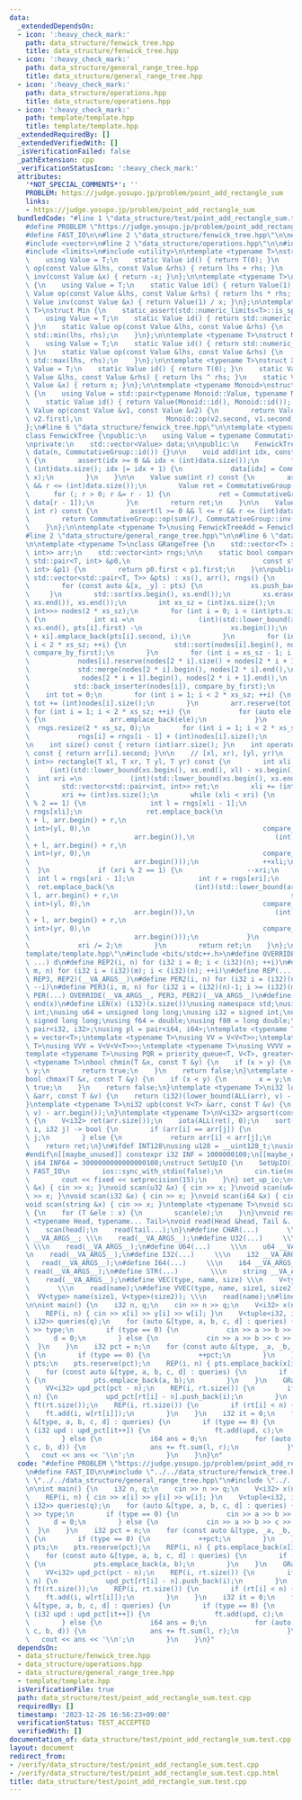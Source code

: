 ```yaml
---
data:
  _extendedDependsOn:
  - icon: ':heavy_check_mark:'
    path: data_structure/fenwick_tree.hpp
    title: data_structure/fenwick_tree.hpp
  - icon: ':heavy_check_mark:'
    path: data_structure/general_range_tree.hpp
    title: data_structure/general_range_tree.hpp
  - icon: ':heavy_check_mark:'
    path: data_structure/operations.hpp
    title: data_structure/operations.hpp
  - icon: ':heavy_check_mark:'
    path: template/template.hpp
    title: template/template.hpp
  _extendedRequiredBy: []
  _extendedVerifiedWith: []
  _isVerificationFailed: false
  _pathExtension: cpp
  _verificationStatusIcon: ':heavy_check_mark:'
  attributes:
    '*NOT_SPECIAL_COMMENTS*': ''
    PROBLEM: https://judge.yosupo.jp/problem/point_add_rectangle_sum
    links:
    - https://judge.yosupo.jp/problem/point_add_rectangle_sum
  bundledCode: "#line 1 \"data_structure/test/point_add_rectangle_sum.test.cpp\"\n\
    #define PROBLEM \"https://judge.yosupo.jp/problem/point_add_rectangle_sum\"\n\
    #define FAST_IO\n\n#line 2 \"data_structure/fenwick_tree.hpp\"\n\n#include <cassert>\n\
    #include <vector>\n#line 2 \"data_structure/operations.hpp\"\n\n#include <algorithm>\n\
    #include <limits>\n#include <utility>\n\ntemplate <typename T>\nstruct Add {\n\
    \    using Value = T;\n    static Value id() { return T(0); }\n    static Value\
    \ op(const Value &lhs, const Value &rhs) { return lhs + rhs; }\n    static Value\
    \ inv(const Value &x) { return -x; }\n};\n\ntemplate <typename T>\nstruct Mul\
    \ {\n    using Value = T;\n    static Value id() { return Value(1); }\n    static\
    \ Value op(const Value &lhs, const Value &rhs) { return lhs * rhs; }\n    static\
    \ Value inv(const Value &x) { return Value(1) / x; }\n};\n\ntemplate <typename\
    \ T>\nstruct Min {\n    static_assert(std::numeric_limits<T>::is_specialized);\n\
    \    using Value = T;\n    static Value id() { return std::numeric_limits<T>::max();\
    \ }\n    static Value op(const Value &lhs, const Value &rhs) {\n        return\
    \ std::min(lhs, rhs);\n    }\n};\n\ntemplate <typename T>\nstruct Max {\n    static_assert(std::numeric_limits<T>::is_specialized);\n\
    \    using Value = T;\n    static Value id() { return std::numeric_limits<Value>::min();\
    \ }\n    static Value op(const Value &lhs, const Value &rhs) {\n        return\
    \ std::max(lhs, rhs);\n    }\n};\n\ntemplate <typename T>\nstruct Xor {\n    using\
    \ Value = T;\n    static Value id() { return T(0); }\n    static Value op(const\
    \ Value &lhs, const Value &rhs) { return lhs ^ rhs; }\n    static Value inv(const\
    \ Value &x) { return x; }\n};\n\ntemplate <typename Monoid>\nstruct Reversible\
    \ {\n    using Value = std::pair<typename Monoid::Value, typename Monoid::Value>;\n\
    \    static Value id() { return Value(Monoid::id(), Monoid::id()); }\n    static\
    \ Value op(const Value &v1, const Value &v2) {\n        return Value(Monoid::op(v1.first,\
    \ v2.first),\n                     Monoid::op(v2.second, v1.second));\n    }\n\
    };\n#line 6 \"data_structure/fenwick_tree.hpp\"\n\ntemplate <typename CommutativeGroup>\n\
    class FenwickTree {\npublic:\n    using Value = typename CommutativeGroup::Value;\n\
    \nprivate:\n    std::vector<Value> data;\n\npublic:\n    FenwickTree(int n) :\
    \ data(n, CommutativeGroup::id()) {}\n\n    void add(int idx, const Value &x)\
    \ {\n        assert(idx >= 0 && idx < (int)data.size());\n        for (; idx <\
    \ (int)data.size(); idx |= idx + 1) {\n            data[idx] = CommutativeGroup::op(data[idx],\
    \ x);\n        }\n    }\n\n    Value sum(int r) const {\n        assert(r >= 0\
    \ && r <= (int)data.size());\n        Value ret = CommutativeGroup::id();\n  \
    \      for (; r > 0; r &= r - 1) {\n            ret = CommutativeGroup::op(ret,\
    \ data[r - 1]);\n        }\n        return ret;\n    }\n\n    Value sum(int l,\
    \ int r) const {\n        assert(l >= 0 && l <= r && r <= (int)data.size());\n\
    \        return CommutativeGroup::op(sum(r), CommutativeGroup::inv(sum(l)));\n\
    \    }\n};\n\ntemplate <typename T>\nusing FenwickTreeAdd = FenwickTree<Add<T>>;\n\
    #line 2 \"data_structure/general_range_tree.hpp\"\n\n#line 6 \"data_structure/general_range_tree.hpp\"\
    \n\ntemplate <typename T>\nclass GRangeTree {\n    std::vector<T> xs;\n    std::vector<std::pair<T,\
    \ int>> arr;\n    std::vector<int> rngs;\n\n    static bool compare_by_first(const\
    \ std::pair<T, int> &p0,\n                                 const std::pair<T,\
    \ int> &p1) {\n        return p0.first < p1.first;\n    }\n\npublic:\n    GRangeTree(const\
    \ std::vector<std::pair<T, T>> &pts) : xs(), arr(), rngs() {\n        xs.reserve(pts.size());\n\
    \        for (const auto &[x, _y] : pts) {\n            xs.push_back(x);\n   \
    \     }\n        std::sort(xs.begin(), xs.end());\n        xs.erase(std::unique(xs.begin(),\
    \ xs.end()), xs.end());\n        int xs_sz = (int)xs.size();\n        std::vector<std::vector<std::pair<T,\
    \ int>>> nodes(2 * xs_sz);\n        for (int i = 0; i < (int)pts.size(); ++i)\
    \ {\n            int xi =\n                (int)(std::lower_bound(xs.begin(),\
    \ xs.end(), pts[i].first) -\n                      xs.begin());\n            nodes[xs_sz\
    \ + xi].emplace_back(pts[i].second, i);\n        }\n        for (int i = xs_sz;\
    \ i < 2 * xs_sz; ++i) {\n            std::sort(nodes[i].begin(), nodes[i].end(),\
    \ compare_by_first);\n        }\n        for (int i = xs_sz - 1; i > 0; --i) {\n\
    \            nodes[i].reserve(nodes[2 * i].size() + nodes[2 * i + 1].size());\n\
    \            std::merge(nodes[2 * i].begin(), nodes[2 * i].end(),\n          \
    \             nodes[2 * i + 1].begin(), nodes[2 * i + 1].end(),\n            \
    \           std::back_inserter(nodes[i]), compare_by_first);\n        }\n    \
    \    int tot = 0;\n        for (int i = 1; i < 2 * xs_sz; ++i) {\n           \
    \ tot += (int)nodes[i].size();\n        }\n        arr.reserve(tot);\n       \
    \ for (int i = 1; i < 2 * xs_sz; ++i) {\n            for (auto ele : nodes[i])\
    \ {\n                arr.emplace_back(ele);\n            }\n        }\n      \
    \  rngs.resize(2 * xs_sz, 0);\n        for (int i = 1; i < 2 * xs_sz; ++i) {\n\
    \            rngs[i] = rngs[i - 1] + (int)nodes[i].size();\n        }\n    }\n\
    \n    int size() const { return (int)arr.size(); }\n    int operator[](int i)\
    \ const { return arr[i].second; }\n\n    // [xl, xr), [yl, yr)\n    std::vector<std::pair<int,\
    \ int>> rectangle(T xl, T xr, T yl, T yr) const {\n        int xli =\n       \
    \     (int)(std::lower_bound(xs.begin(), xs.end(), xl) - xs.begin());\n      \
    \  int xri =\n            (int)(std::lower_bound(xs.begin(), xs.end(), xr) - xs.begin());\n\
    \        std::vector<std::pair<int, int>> ret;\n        xli += (int)xs.size();\n\
    \        xri += (int)xs.size();\n        while (xli < xri) {\n            if (xli\
    \ % 2 == 1) {\n                int l = rngs[xli - 1];\n                int r =\
    \ rngs[xli];\n                ret.emplace_back(\n                    (int)(std::lower_bound(arr.begin()\
    \ + l, arr.begin() + r,\n                                           std::pair<T,\
    \ int>(yl, 0),\n                                           compare_by_first) -\n\
    \                          arr.begin()),\n                    (int)(std::lower_bound(arr.begin()\
    \ + l, arr.begin() + r,\n                                           std::pair<T,\
    \ int>(yr, 0),\n                                           compare_by_first) -\n\
    \                          arr.begin()));\n                ++xli;\n          \
    \  }\n            if (xri % 2 == 1) {\n                --xri;\n              \
    \  int l = rngs[xri - 1];\n                int r = rngs[xri];\n              \
    \  ret.emplace_back(\n                    (int)(std::lower_bound(arr.begin() +\
    \ l, arr.begin() + r,\n                                           std::pair<T,\
    \ int>(yl, 0),\n                                           compare_by_first) -\n\
    \                          arr.begin()),\n                    (int)(std::lower_bound(arr.begin()\
    \ + l, arr.begin() + r,\n                                           std::pair<T,\
    \ int>(yr, 0),\n                                           compare_by_first) -\n\
    \                          arr.begin()));\n            }\n            xli /= 2;\n\
    \            xri /= 2;\n        }\n        return ret;\n    }\n};\n#line 1 \"\
    template/template.hpp\"\n#include <bits/stdc++.h>\n#define OVERRIDE(a, b, c, d,\
    \ ...) d\n#define REP2(i, n) for (i32 i = 0; i < (i32)(n); ++i)\n#define REP3(i,\
    \ m, n) for (i32 i = (i32)(m); i < (i32)(n); ++i)\n#define REP(...) OVERRIDE(__VA_ARGS__,\
    \ REP3, REP2)(__VA_ARGS__)\n#define PER2(i, n) for (i32 i = (i32)(n)-1; i >= 0;\
    \ --i)\n#define PER3(i, m, n) for (i32 i = (i32)(n)-1; i >= (i32)(m); --i)\n#define\
    \ PER(...) OVERRIDE(__VA_ARGS__, PER3, PER2)(__VA_ARGS__)\n#define ALL(x) begin(x),\
    \ end(x)\n#define LEN(x) (i32)(x.size())\nusing namespace std;\nusing u32 = unsigned\
    \ int;\nusing u64 = unsigned long long;\nusing i32 = signed int;\nusing i64 =\
    \ signed long long;\nusing f64 = double;\nusing f80 = long double;\nusing pi =\
    \ pair<i32, i32>;\nusing pl = pair<i64, i64>;\ntemplate <typename T>\nusing V\
    \ = vector<T>;\ntemplate <typename T>\nusing VV = V<V<T>>;\ntemplate <typename\
    \ T>\nusing VVV = V<V<V<T>>>;\ntemplate <typename T>\nusing VVVV = V<V<V<V<T>>>>;\n\
    template <typename T>\nusing PQR = priority_queue<T, V<T>, greater<T>>;\ntemplate\
    \ <typename T>\nbool chmin(T &x, const T &y) {\n    if (x > y) {\n        x =\
    \ y;\n        return true;\n    }\n    return false;\n}\ntemplate <typename T>\n\
    bool chmax(T &x, const T &y) {\n    if (x < y) {\n        x = y;\n        return\
    \ true;\n    }\n    return false;\n}\ntemplate <typename T>\ni32 lob(const V<T>\
    \ &arr, const T &v) {\n    return (i32)(lower_bound(ALL(arr), v) - arr.begin());\n\
    }\ntemplate <typename T>\ni32 upb(const V<T> &arr, const T &v) {\n    return (i32)(upper_bound(ALL(arr),\
    \ v) - arr.begin());\n}\ntemplate <typename T>\nV<i32> argsort(const V<T> &arr)\
    \ {\n    V<i32> ret(arr.size());\n    iota(ALL(ret), 0);\n    sort(ALL(ret), [&](i32\
    \ i, i32 j) -> bool {\n        if (arr[i] == arr[j]) {\n            return i <\
    \ j;\n        } else {\n            return arr[i] < arr[j];\n        }\n    });\n\
    \    return ret;\n}\n#ifdef INT128\nusing u128 = __uint128_t;\nusing i128 = __int128_t;\n\
    #endif\n[[maybe_unused]] constexpr i32 INF = 1000000100;\n[[maybe_unused]] constexpr\
    \ i64 INF64 = 3000000000000000100;\nstruct SetUpIO {\n    SetUpIO() {\n#ifdef\
    \ FAST_IO\n        ios::sync_with_stdio(false);\n        cin.tie(nullptr);\n#endif\n\
    \        cout << fixed << setprecision(15);\n    }\n} set_up_io;\nvoid scan(char\
    \ &x) { cin >> x; }\nvoid scan(u32 &x) { cin >> x; }\nvoid scan(u64 &x) { cin\
    \ >> x; }\nvoid scan(i32 &x) { cin >> x; }\nvoid scan(i64 &x) { cin >> x; }\n\
    void scan(string &x) { cin >> x; }\ntemplate <typename T>\nvoid scan(V<T> &x)\
    \ {\n    for (T &ele : x) {\n        scan(ele);\n    }\n}\nvoid read() {}\ntemplate\
    \ <typename Head, typename... Tail>\nvoid read(Head &head, Tail &...tail) {\n\
    \    scan(head);\n    read(tail...);\n}\n#define CHAR(...)       \\\n    string\
    \ __VA_ARGS__; \\\n    read(__VA_ARGS__);\n#define U32(...)     \\\n    u32 __VA_ARGS__;\
    \ \\\n    read(__VA_ARGS__);\n#define U64(...)     \\\n    u64 __VA_ARGS__; \\\
    \n    read(__VA_ARGS__);\n#define I32(...)     \\\n    i32 __VA_ARGS__; \\\n \
    \   read(__VA_ARGS__);\n#define I64(...)     \\\n    i64 __VA_ARGS__; \\\n   \
    \ read(__VA_ARGS__);\n#define STR(...)        \\\n    string __VA_ARGS__; \\\n\
    \    read(__VA_ARGS__);\n#define VEC(type, name, size) \\\n    V<type> name(size);\
    \       \\\n    read(name);\n#define VVEC(type, name, size1, size2)    \\\n  \
    \  VV<type> name(size1, V<type>(size2)); \\\n    read(name);\n#line 7 \"data_structure/test/point_add_rectangle_sum.test.cpp\"\
    \n\nint main() {\n    i32 n, q;\n    cin >> n >> q;\n    V<i32> x(n), y(n), w(n);\n\
    \    REP(i, n) { cin >> x[i] >> y[i] >> w[i]; }\n    V<tuple<i32, i32, i32, i32,\
    \ i32>> queries(q);\n    for (auto &[type, a, b, c, d] : queries) {\n        cin\
    \ >> type;\n        if (type == 0) {\n            cin >> a >> b >> c;\n      \
    \      d = 0;\n        } else {\n            cin >> a >> b >> c >> d;\n      \
    \  }\n    }\n    i32 pct = n;\n    for (const auto &[type, _a, _b, _c, _d] : queries)\
    \ {\n        if (type == 0) {\n            ++pct;\n        }\n    }\n    V<pi>\
    \ pts;\n    pts.reserve(pct);\n    REP(i, n) { pts.emplace_back(x[i], y[i]); }\n\
    \    for (const auto &[type, a, b, c, d] : queries) {\n        if (type == 0)\
    \ {\n            pts.emplace_back(a, b);\n        }\n    }\n    GRangeTree rt(pts);\n\
    \    VV<i32> upd_pct(pct - n);\n    REP(i, rt.size()) {\n        if (rt[i] >=\
    \ n) {\n            upd_pct[rt[i] - n].push_back(i);\n        }\n    }\n    FenwickTree<Add<i64>>\
    \ ft(rt.size());\n    REP(i, rt.size()) {\n        if (rt[i] < n) {\n        \
    \    ft.add(i, w[rt[i]]);\n        }\n    }\n    i32 it = 0;\n    for (const auto\
    \ &[type, a, b, c, d] : queries) {\n        if (type == 0) {\n            for\
    \ (i32 upd : upd_pct[it++]) {\n                ft.add(upd, c);\n            }\n\
    \        } else {\n            i64 ans = 0;\n            for (auto [l, r] : rt.rectangle(a,\
    \ c, b, d)) {\n                ans += ft.sum(l, r);\n            }\n         \
    \   cout << ans << '\\n';\n        }\n    }\n}\n"
  code: "#define PROBLEM \"https://judge.yosupo.jp/problem/point_add_rectangle_sum\"\
    \n#define FAST_IO\n\n#include \"../../data_structure/fenwick_tree.hpp\"\n#include\
    \ \"../../data_structure/general_range_tree.hpp\"\n#include \"../../template/template.hpp\"\
    \n\nint main() {\n    i32 n, q;\n    cin >> n >> q;\n    V<i32> x(n), y(n), w(n);\n\
    \    REP(i, n) { cin >> x[i] >> y[i] >> w[i]; }\n    V<tuple<i32, i32, i32, i32,\
    \ i32>> queries(q);\n    for (auto &[type, a, b, c, d] : queries) {\n        cin\
    \ >> type;\n        if (type == 0) {\n            cin >> a >> b >> c;\n      \
    \      d = 0;\n        } else {\n            cin >> a >> b >> c >> d;\n      \
    \  }\n    }\n    i32 pct = n;\n    for (const auto &[type, _a, _b, _c, _d] : queries)\
    \ {\n        if (type == 0) {\n            ++pct;\n        }\n    }\n    V<pi>\
    \ pts;\n    pts.reserve(pct);\n    REP(i, n) { pts.emplace_back(x[i], y[i]); }\n\
    \    for (const auto &[type, a, b, c, d] : queries) {\n        if (type == 0)\
    \ {\n            pts.emplace_back(a, b);\n        }\n    }\n    GRangeTree rt(pts);\n\
    \    VV<i32> upd_pct(pct - n);\n    REP(i, rt.size()) {\n        if (rt[i] >=\
    \ n) {\n            upd_pct[rt[i] - n].push_back(i);\n        }\n    }\n    FenwickTree<Add<i64>>\
    \ ft(rt.size());\n    REP(i, rt.size()) {\n        if (rt[i] < n) {\n        \
    \    ft.add(i, w[rt[i]]);\n        }\n    }\n    i32 it = 0;\n    for (const auto\
    \ &[type, a, b, c, d] : queries) {\n        if (type == 0) {\n            for\
    \ (i32 upd : upd_pct[it++]) {\n                ft.add(upd, c);\n            }\n\
    \        } else {\n            i64 ans = 0;\n            for (auto [l, r] : rt.rectangle(a,\
    \ c, b, d)) {\n                ans += ft.sum(l, r);\n            }\n         \
    \   cout << ans << '\\n';\n        }\n    }\n}"
  dependsOn:
  - data_structure/fenwick_tree.hpp
  - data_structure/operations.hpp
  - data_structure/general_range_tree.hpp
  - template/template.hpp
  isVerificationFile: true
  path: data_structure/test/point_add_rectangle_sum.test.cpp
  requiredBy: []
  timestamp: '2023-12-26 16:56:23+09:00'
  verificationStatus: TEST_ACCEPTED
  verifiedWith: []
documentation_of: data_structure/test/point_add_rectangle_sum.test.cpp
layout: document
redirect_from:
- /verify/data_structure/test/point_add_rectangle_sum.test.cpp
- /verify/data_structure/test/point_add_rectangle_sum.test.cpp.html
title: data_structure/test/point_add_rectangle_sum.test.cpp
---
```

